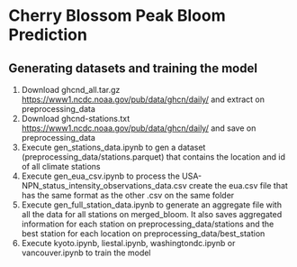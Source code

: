 # Cherry Blossom Peak Bloom Prediction

## Generating datasets and training the model

1. Download ghcnd_all.tar.gz https://www1.ncdc.noaa.gov/pub/data/ghcn/daily/ and extract on preprocessing_data
2. Download ghcnd-stations.txt https://www1.ncdc.noaa.gov/pub/data/ghcn/daily/ and save on preprocessing_data
3. Execute gen_stations_data.ipynb to gen a dataset (preprocessing_data/stations.parquet) that contains the location and id of all climate stations
4. Execute gen_eua_csv.ipynb to process the USA-NPN_status_intensity_observations_data.csv create the eua.csv file that has the same format as the other .csv on the same folder
5. Execute gen_full_station_data.ipynb to generate an aggregate file with all the data for all stations on merged_bloom. It also saves aggregated information for each station on preprocessing_data/stations and the best station for each location on preprocessing_data/best_station
6. Execute kyoto.ipynb, liestal.ipynb, washingtondc.ipynb or vancouver.ipynb to train the model
